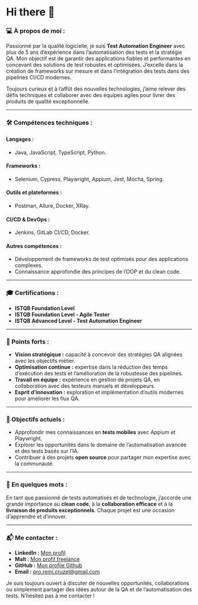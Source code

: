 # Hi there 👋

### 💻 À propos de moi :
Passionné par la qualité logicielle, je suis **Test Automation Engineer** avec plus de 5 ans d’expérience dans l’automatisation des tests et la stratégie QA. Mon objectif est de garantir des applications fiables et performantes en concevant des solutions de test robustes et optimisées. J’excelle dans la création de frameworks sur mesure et dans l’intégration des tests dans des pipelines CI/CD modernes.

Toujours curieux et à l’affût des nouvelles technologies, j’aime relever des défis techniques et collaborer avec des équipes agiles pour livrer des produits de qualité exceptionnelle.

---

### 🛠️ Compétences techniques :

#### Langages : 
- Java, JavaScript, TypeScript, Python.

#### Frameworks : 
- Selenium, Cypress, Playwright, Appium, Jest, Mocha, Spring.

#### Outils et plateformes : 
- Postman, Allure, Docker, XRay.

#### CI/CD & DevOps : 
- Jenkins, GitLab CI/CD, Docker.

#### Autres compétences : 
- Développement de frameworks de test optimisés pour des applications complexes.
- Connaissance approfondie des principes de l’OOP et du clean code.

---

### 🎓 Certifications : 
- **ISTQB Foundation Level**  
- **ISTQB Foundation Level - Agile Tester**  
- **ISTQB Advanced Level - Test Automation Engineer**  

---

### 🌟 Points forts :
- **Vision stratégique :** capacité à concevoir des stratégies QA alignées avec les objectifs métier.
- **Optimisation continue :** expertise dans la réduction des temps d’exécution des tests et l’amélioration de la robustesse des pipelines.
- **Travail en équipe :** expérience en gestion de projets QA, en collaboration avec des testeurs manuels et développeurs.
- **Esprit d’innovation :** exploration et implémentation d’outils modernes pour améliorer les flux QA.

---

### 🚀 Objectifs actuels :
- Approfondir mes connaissances en **tests mobiles** avec Appium et Playwright.
- Explorer les opportunités dans le domaine de l’automatisation avancée et des tests basés sur l’IA.
- Contribuer à des projets **open source** pour partager mon expertise avec la communauté.

---

### 📝 En quelques mots :
En tant que passionné de tests automatisés et de technologie, j’accorde une grande importance au **clean code**, à la **collaboration efficace** et à la **livraison de produits exceptionnels**. Chaque projet est une occasion d’apprendre et d’innover.

---

### 📬 Me contacter : 
- **LinkedIn :** [Mon profil](https://www.linkedin.com/in/r%C3%A9mi-cruzel-0284921a0/)
- **Malt :** [Mon profil freelance](https://www.malt.fr/profile/remicruzel)
- **GitHub :** [Mon profile Github](https://github.com/Sunlyst)  
- **Email :** [pro.remi.cruzel@gmail.com](mailto:pro.remi.cruzel@gmail.com)  

Je suis toujours ouvert à discuter de nouvelles opportunités, collaborations ou simplement partager des idées autour de la QA et de l’automatisation des tests. N’hésitez pas à me contacter !
